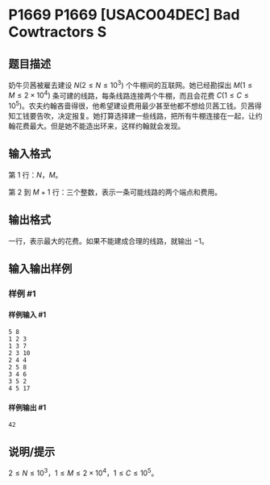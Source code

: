 # P1669 P1669 [USACO04DEC] Bad Cowtractors S

## 题目描述

奶牛贝茜被雇去建设 $N(2\le N\le 10^3)$ 个牛棚间的互联网。她已经勘探出 $M(1\le M\le 2\times 10^4)$ 条可建的线路，每条线路连接两个牛棚，而且会花费 $C(1\le C\le 10^5)$。农夫约翰吝啬得很，他希望建设费用最少甚至他都不想给贝茜工钱。贝茜得知工钱要告吹，决定报复。她打算选择建一些线路，把所有牛棚连接在一起，让约翰花费最大。但是她不能造出环来，这样约翰就会发现。

## 输入格式

第 $1$ 行：$N$，$M$。

第 $2$ 到 $M+1$ 行：三个整数，表示一条可能线路的两个端点和费用。

## 输出格式

一行，表示最大的花费。如果不能建成合理的线路，就输出 $-1$。

## 输入输出样例

### 样例 #1

#### 样例输入 #1

```
5 8
1 2 3
1 3 7
2 3 10
2 4 4
2 5 8
3 4 6
3 5 2
4 5 17
```

#### 样例输出 #1

```
42
```

## 说明/提示

$2\le N\le 10^3$，$1\le M\le 2\times 10^4$，$1\le C\le 10^5$。
